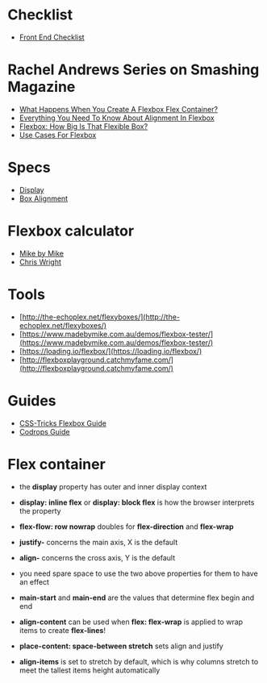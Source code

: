 # Checklist
- [Front End Checklist](https://frontendchecklist.io/)

# Rachel Andrews Series on Smashing Magazine
- [What Happens When You Create A Flexbox Flex Container?](https://www.smashingmagazine.com/2018/08/flexbox-display-flex-container/)
- [Everything You Need To Know About Alignment In Flexbox](https://www.smashingmagazine.com/2018/08/flexbox-alignment/)
- [Flexbox: How Big Is That Flexible Box?](https://www.smashingmagazine.com/2018/09/flexbox-sizing-flexible-box/)
- [Use Cases For Flexbox](https://www.smashingmagazine.com/2018/10/flexbox-use-cases/)

# Specs

- [Display](https://www.w3.org/TR/css-display-3/#intro)
- [Box Alignment](https://www.w3.org/TR/css-align-3/)

# Flexbox calculator

- [Mike by Mike](https://www.madebymike.com.au/writing/understanding-flexbox/)
- [Chris Wright](https://chriswrightdesign.com/experiments/flexbox-adventures/)


# Tools
- [http://the-echoplex.net/flexyboxes/](http://the-echoplex.net/flexyboxes/)
- [https://www.madebymike.com.au/demos/flexbox-tester/](https://www.madebymike.com.au/demos/flexbox-tester/)
- [https://loading.io/flexbox/](https://loading.io/flexbox/)
- [http://flexboxplayground.catchmyfame.com/](http://flexboxplayground.catchmyfame.com/)

# Guides
- [CSS-Tricks Flexbox Guide](https://css-tricks.com/snippets/css/a-guide-to-flexbox/)
- [Codrops Guide](https://tympanus.net/codrops/css_reference/flexbox/)


# Flex container

- the **display** property has outer and inner display context
- **display: inline flex** or **display: block flex** is how the browser interprets the property


- **flex-flow: row nowrap** doubles for **flex-direction** and **flex-wrap**

- **justify-** concerns the main axis, X is the default
- **align-** concerns the cross axis, Y is the default
- you need spare space to use the two above properties for them to have an effect

- **main-start** and **main-end** are the values that determine flex begin and end

- **align-content** can be used when **flex: flex-wrap** is applied to wrap items to create **flex-lines**!

- **place-content: space-between stretch** sets align and justify

- **align-items** is set to stretch by default, which is why columns stretch to meet the tallest items height automatically
